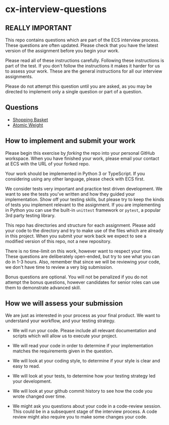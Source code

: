 # cx-interview-questions

## REALLY IMPORTANT

This repo contains questions which are part of the ECS interview process. These questions are often updated. Please check that you have the latest version of the assignment before you begin your work.

Please read all of these instructions carefully. Following these instructions is part of the test. If you don't follow the instructions it makes it harder for us to assess your work. These are the general instructions for all our interview assignments. 

Please do not attempt this question until you are asked, as you may be directed to implement only a single question or part of a question.

## Questions

* [Shopping Basket](shopping_basket/assignment.md)
* [Atomic Weight](py_atomic_weight/assignment.md)

## How to implement and submit your work

Please begin this exercise by *forking* the repo into your personal GitHub workspace. When you have finished your work, please email your contact at ECS with the URL of your forked repo. 

Your work should be implemented in Python 3 or TypeScript. If you considering using any other language, please check with ECS first.

We consider tests very important and practice test driven development. We want to see the tests you've written and how they guided your implementation. Show off your testing skills, but please try to keep the kinds of tests you implement relevant to the assignment. If you are implementing in Python you can use the built-in `unittest` framework or `pytest`, a popular 3rd party testing library.

This repo has directories and structure for each assignment. Please add your code to the directory and try to make use of the files which are already in this project. When you submit your work back we expect to see a modified version of this repo, not a new repository.

There is no time-limit on this work, however want to respect your time. These questions are deliberately open-ended, but try to see what you can do in 1-3 hours. Also, remember that since we will be reviewing your code, we don't have time to review a very big submission. 

Bonus questions are optional. You will not be penalized if you do not attempt the bonus questions, however candidates for senior roles can use them to demonstrate advanced skill.

## How we will assess your submission

We are just as interested in your process as your final product. We want to understand your workflow, and your testing strategy.

* We will run your code. Please include all relevant documentation and scripts which will allow us to execute your project.

* We will read your code in order to determine if your implementation matches the requirements given in the question.

* We will look at your coding style, to determine if your style is clear and easy to read.

* We will look at your tests, to determine how your testing strategy led your development.

* We will look at your github commit history to see how the code you wrote changed over time.

* We might ask you questions about your code in a code-review session. This could be in a subsequent stage of the interview process. A code review might also require you to make some changes your code.
